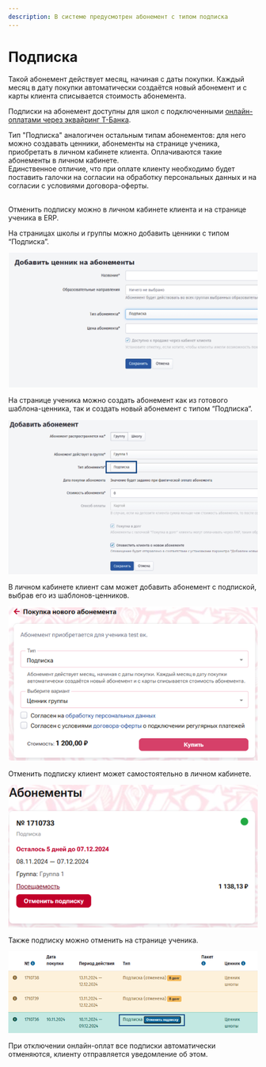 ```yaml
---
description: В системе предусмотрен абонемент с типом подписка
---
```


# Подписка

Такой абонемент действует месяц, начиная с даты покупки. Каждый месяц в дату покупки автоматически создаётся новый абонемент и с карты клиента списывается стоимость абонемента.

Подписки на абонемент доступны для школ с подключенными [онлайн-оплатами через эквайринг Т-Банка](../organizaciya-elektronnykh-platezhei/).

Тип "Подписка" аналогичен остальным типам абонементов: для него можно создавать ценники, абонементы на странице ученика, приобретать в личном кабинете клиента. Оплачиваются такие абонементы в личном кабинете.\
Единственное отличие, что при оплате клиенту необходимо будет поставить галочки на согласии на обработку персональных данных и на согласии с условиями договора-оферты.

\
Отменить подписку можно в личном кабинете клиента и на странице ученика в ERP.

На страницах школы и группы можно добавить ценники с типом “Подписка”.

![](<../.gitbook/assets/image (5) (1) (1) (1) (1).png>)

На странице ученика можно создать абонемент как из готового шаблона-ценника, так и создать новый абонемент с типом “Подписка“.

![](<../.gitbook/assets/image (1) (1) (1) (1) (1) (1) (1) (1) (1) (1) (1) (1) (1) (1).png>)

В личном кабинете клиент сам может добавить абонемент с подпиской, выбрав его из шаблонов-ценников.

![](<../.gitbook/assets/image (2) (1) (1) (1) (1) (1) (1) (1) (1) (1) (1) (1).png>)

Отменить подписку клиент может самостоятельно в личном кабинете.

![](<../.gitbook/assets/image (3) (1) (1) (1) (1) (1).png>)

Также подписку можно отменить на странице ученика.

![](<../.gitbook/assets/image (4) (1) (1) (1) (1) (1).png>)

При отключении онлайн-оплат все подписки автоматически отменяются, клиенту отправляется уведомление об этом.
